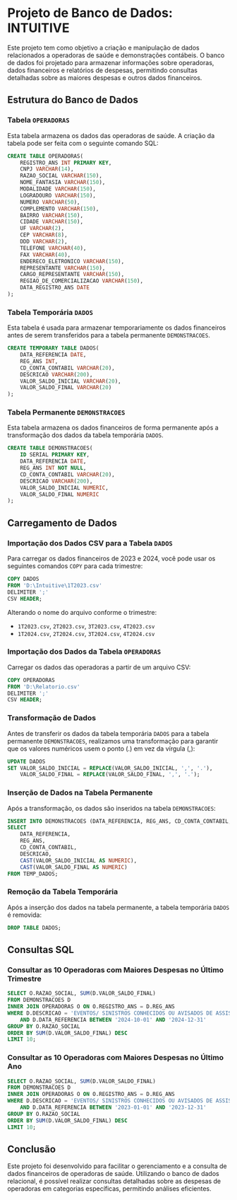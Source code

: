 
# Projeto de Banco de Dados: INTUITIVE

Este projeto tem como objetivo a criação e manipulação de dados relacionados a operadoras de saúde e demonstrações contábeis. O banco de dados foi projetado para armazenar informações sobre operadoras, dados financeiros e relatórios de despesas, permitindo consultas detalhadas sobre as maiores despesas e outros dados financeiros.

## Estrutura do Banco de Dados

### Tabela `OPERADORAS`
Esta tabela armazena os dados das operadoras de saúde. A criação da tabela pode ser feita com o seguinte comando SQL:

```sql
CREATE TABLE OPERADORAS(
	REGISTRO_ANS INT PRIMARY KEY,
	CNPJ VARCHAR(14),
	RAZAO_SOCIAL VARCHAR(150),
	NOME_FANTASIA VARCHAR(150),
	MODALIDADE VARCHAR(150),
	LOGRADOURO VARCHAR(150),
	NUMERO VARCHAR(50),
	COMPLEMENTO VARCHAR(150),
	BAIRRO VARCHAR(150),
	CIDADE VARCHAR(150),
	UF VARCHAR(2),
	CEP VARCHAR(8),
	DDD VARCHAR(2),
	TELEFONE VARCHAR(40),
	FAX VARCHAR(40),
	ENDERECO_ELETRONICO VARCHAR(150),
	REPRESENTANTE VARCHAR(150),
	CARGO_REPRESENTANTE VARCHAR(150),
	REGIAO_DE_COMERCIALIZACAO VARCHAR(150),
	DATA_REGISTRO_ANS DATE
);
```

### Tabela Temporária `DADOS`
Esta tabela é usada para armazenar temporariamente os dados financeiros antes de serem transferidos para a tabela permanente `DEMONSTRACOES`.

```sql
CREATE TEMPORARY TABLE DADOS(
	DATA_REFERENCIA DATE,
	REG_ANS INT,
	CD_CONTA_CONTABIL VARCHAR(20),
	DESCRICAO VARCHAR(200),
	VALOR_SALDO_INICIAL VARCHAR(20),
	VALOR_SALDO_FINAL VARCHAR(20)
);
```

### Tabela Permanente `DEMONSTRACOES`
Esta tabela armazena os dados financeiros de forma permanente após a transformação dos dados da tabela temporária `DADOS`.

```sql
CREATE TABLE DEMONSTRACOES(
	ID SERIAL PRIMARY KEY,
	DATA_REFERENCIA DATE,
	REG_ANS INT NOT NULL,
	CD_CONTA_CONTABIL VARCHAR(20),
	DESCRICAO VARCHAR(200),
	VALOR_SALDO_INICIAL NUMERIC,
	VALOR_SALDO_FINAL NUMERIC
);
```

## Carregamento de Dados

### Importação dos Dados CSV para a Tabela `DADOS`

Para carregar os dados financeiros de 2023 e 2024, você pode usar os seguintes comandos `COPY` para cada trimestre:

```sql
COPY DADOS 
FROM 'D:\Intuitive\1T2023.csv'  
DELIMITER ';' 
CSV HEADER;
```

Alterando o nome do arquivo conforme o trimestre:

- `1T2023.csv`, `2T2023.csv`, `3T2023.csv`, `4T2023.csv`
- `1T2024.csv`, `2T2024.csv`, `3T2024.csv`, `4T2024.csv`

### Importação dos Dados da Tabela `OPERADORAS`

Carregar os dados das operadoras a partir de um arquivo CSV:

```sql
COPY OPERADORAS
FROM 'D:\Relatorio.csv'  
DELIMITER ';' 
CSV HEADER;
```

### Transformação de Dados

Antes de transferir os dados da tabela temporária `DADOS` para a tabela permanente `DEMONSTRACOES`, realizamos uma transformação para garantir que os valores numéricos usem o ponto (.) em vez da vírgula (,):

```sql
UPDATE DADOS
SET VALOR_SALDO_INICIAL = REPLACE(VALOR_SALDO_INICIAL, ',', '.'),
	VALOR_SALDO_FINAL = REPLACE(VALOR_SALDO_FINAL, ',', '.');
```

### Inserção de Dados na Tabela Permanente

Após a transformação, os dados são inseridos na tabela `DEMONSTRACOES`:

```sql
INSERT INTO DEMONSTRACOES (DATA_REFERENCIA, REG_ANS, CD_CONTA_CONTABIL, DESCRICAO, VALOR_SALDO_INICIAL, VALOR_SALDO_FINAL)
SELECT
	DATA_REFERENCIA,
	REG_ANS,
	CD_CONTA_CONTABIL,
	DESCRICAO,
	CAST(VALOR_SALDO_INICIAL AS NUMERIC),
	CAST(VALOR_SALDO_FINAL AS NUMERIC)
FROM TEMP_DADOS;
```

### Remoção da Tabela Temporária

Após a inserção dos dados na tabela permanente, a tabela temporária `DADOS` é removida:

```sql
DROP TABLE DADOS;
```

## Consultas SQL

### Consultar as 10 Operadoras com Maiores Despesas no Último Trimestre

```sql
SELECT O.RAZAO_SOCIAL, SUM(D.VALOR_SALDO_FINAL)
FROM DEMONSTRACOES D
INNER JOIN OPERADORAS O ON O.REGISTRO_ANS = D.REG_ANS
WHERE D.DESCRICAO = 'EVENTOS/ SINISTROS CONHECIDOS OU AVISADOS DE ASSISTÊNCIA A SAÚDE MEDICO HOSPITALAR'
	AND D.DATA_REFERENCIA BETWEEN '2024-10-01' AND '2024-12-31'
GROUP BY O.RAZAO_SOCIAL
ORDER BY SUM(D.VALOR_SALDO_FINAL) DESC
LIMIT 10;
```

### Consultar as 10 Operadoras com Maiores Despesas no Último Ano

```sql
SELECT O.RAZAO_SOCIAL, SUM(D.VALOR_SALDO_FINAL)
FROM DEMONSTRACOES D
INNER JOIN OPERADORAS O ON O.REGISTRO_ANS = D.REG_ANS
WHERE D.DESCRICAO = 'EVENTOS/ SINISTROS CONHECIDOS OU AVISADOS DE ASSISTÊNCIA A SAÚDE MEDICO HOSPITALAR'
	AND D.DATA_REFERENCIA BETWEEN '2023-01-01' AND '2023-12-31'
GROUP BY O.RAZAO_SOCIAL
ORDER BY SUM(D.VALOR_SALDO_FINAL) DESC
LIMIT 10;
```

## Conclusão

Este projeto foi desenvolvido para facilitar o gerenciamento e a consulta de dados financeiros de operadoras de saúde. Utilizando o banco de dados relacional, é possível realizar consultas detalhadas sobre as despesas de operadoras em categorias específicas, permitindo análises eficientes.
```
